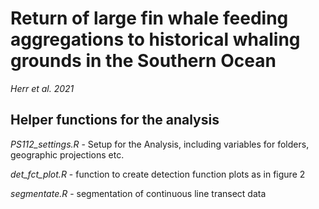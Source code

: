 # Return of large fin whale feeding aggregations to historical whaling grounds in the Southern Ocean
*Herr et al. 2021*
## Helper functions for the analysis
*PS112_settings.R* - Setup for the Analysis, including variables for folders, geographic projections etc.

*det_fct_plot.R* - function to create detection function plots as in figure 2

*segmentate.R* - segmentation of continuous line transect data

